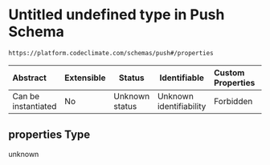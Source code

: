 # Untitled undefined type in Push Schema

```txt
https://platform.codeclimate.com/schemas/push#/properties
```




| Abstract            | Extensible | Status         | Identifiable            | Custom Properties | Additional Properties | Access Restrictions | Defined In                                                                       |
| :------------------ | ---------- | -------------- | ----------------------- | :---------------- | --------------------- | ------------------- | -------------------------------------------------------------------------------- |
| Can be instantiated | No         | Unknown status | Unknown identifiability | Forbidden         | Allowed               | none                | [Push.schema.json\*](../../spec/schemas/Push.schema.json "open original schema") |

## properties Type

unknown
